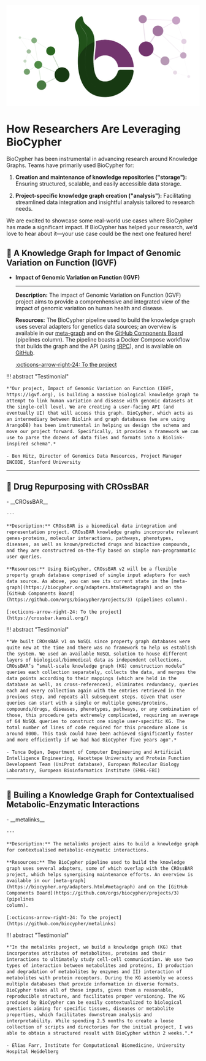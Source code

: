 ![graphical-abstract-biocypher.png](../assets/img/biocypher-open-graph.png)


# How Researchers Are Leveraging BioCypher

BioCypher has been instrumental in advancing research around Knowledge Graphs. Teams have primarily used BioCypher for:

1. **Creation and maintenance of knowledge repositories ("storage"):** Ensuring structured, scalable, and easily accessible data storage.

2. **Project-specific knowledge graph creation ("analysis"):** Facilitating streamlined data integration and insightful analysis tailored to research needs.

We are excited to showcase some real-world use cases where BioCypher has made a significant impact. If BioCypher has helped your research, we’d love to hear about it—your use case could be the next one featured here!


## :dna: A Knowledge Graph for Impact of Genomic Variation on Function (IGVF)
<div class="grid cards" markdown>

-   __Impact of Genomic Variation on Function (IGVF)__

    ---

    **Description:** The impact of Genomic Variation on Function (IGVF) project aims to provide a comprenhensive and integrated view of the impact of genomic variation on human health and disease.

    **Resources:** The BioCypher pipeline used to build the knowledge graph uses several adapters for genetics data sources; an overview is available in our [meta-graph](https://biocypher.org/adapters.html#metagraph) and on the [GitHub Components Board](https://github.com/orgs/biocypher/projects/3) (pipelines column). The pipeline boasts a Docker Compose workflow that builds the graph and the API (using [tRPC](https://trpc.io/)), and is available on [GitHub](https://github.com/IGVF-DACC/igvf-catalog).

    [:octicons-arrow-right-24: To the project](https://www.igvf.org/)

</div>

!!! abstract "Testimonial"

    *"Our project, Impact of Genomic Variation on Function (IGVF, https://igvf.org), is building a massive biological knowledge graph to attempt to link human variation and disease with genomic datasets at the single-cell level. We are creating a user-facing API (and eventually UI) that will access this graph. BioCypher, which acts as an intermediary between Biolink and graph databases (we are using ArangoDB) has been instrumental in helping us design the schema and move our project forward. Specifically, it provides a framework we can use to parse the dozens of data files and formats into a Biolink-inspired schema".*

    - Ben Hitz, Director of Genomics Data Resources, Project Manager ENCODE, Stanford University

---

## :dna: Drug Repurposing with CROssBAR
<div class="grid cards" markdown>
-   __CROssBAR__

    ---

    **Description:** CROssBAR is a biomedical data integration and representation project. CROssBAR knowledge graphs incorporate relevant genes-proteins, molecular interactions, pathways, phenotypes, diseases, as well as known/predicted drugs and bioactive compounds, and they are constructred on-the-fly based on simple non-programmatic user queries.

    **Resources:** Using BioCypher, CROssBAR v2 will be a flexible property graph database comprised of single input adapters for each data source. As above, you can see its current state in the [meta-graph](https://biocypher.org/adapters.html#metagraph) and on the [GitHub Components Board](https://github.com/orgs/biocypher/projects/3) (pipelines column).

    [:octicons-arrow-right-24: To the project](https://crossbar.kansil.org/)

</div>

!!! abstract "Testimonial"

    *"We built CROssBAR v1 on NoSQL since property graph databases were quite new at the time and there was no framework to help us establish the system. We used an available NoSQL solution to house different layers of biological/biomedical data as independent collections. CROssBAR’s “small-scale knowledge graph (KG) construction module” queries each collection separately, collects the data, and merges the data points according to their mappings (which are held in the database as well, as cross-references), eliminates redundancy, queries each and every collection again with the entries retrieved in the previous step, and repeats all subsequent steps. Given that user queries can start with a single or multiple genes/proteins, compounds/drugs, diseases, phenotypes, pathways, or any combination of those, this procedure gets extremely complicated, requiring an average of 64 NoSQL queries to construct one single user-specific KG. The total number of lines of code required for this procedure alone is around 8000. This task could have been achieved significantly faster and more efficiently if we had had BioCypher five years ago".*

    - Tunca Doğan, Department of Computer Engineering and Artificial Intelligence Engineering, Hacettepe University and Protein Function Development Team (UniProt database), European Molecular Biology Laboratory, European Bioinformatics Institute (EMBL-EBI)



---

## :dna: Builing a Knowledge Graph for Contextualised Metabolic-Enzymatic Interactions
<div class="grid cards" markdown>
-   __metalinks__

    ---

    **Description:** The metalinks project aims to build a knowledge graph for contextualised metabolic-enzymatic interactions.

    **Resources:** The BioCypher pipeline used to build the knowledge graph uses several adapters, some of which overlap with the CROssBAR project, which helps synergising maintenance efforts. An overview is available in our [meta-graph](https://biocypher.org/adapters.html#metagraph) and on the [GitHub Components Board](https://github.com/orgs/biocypher/projects/3) (pipelines
    column).

    [:octicons-arrow-right-24: To the project](https://github.com/biocypher/metalinks)

</div>

!!! abstract "Testimonial"

    *"In the metalinks project, we build a knowledge graph (KG) that incorporates attributes of metabolites, proteins and their interactions to ultimately study cell-cell communication. We use two types of interaction between metabolites and proteins, I) production and degradation of metabolites by enzymes and II) interaction of metabolites with protein receptors. During the KG assembly we access multiple databases that provide information in diverse formats. BioCypher takes all of these inputs, gives them a reasonable, reproducible structure, and facilitates proper versioning. The KG produced by BioCypher can be easily contextualized to biological questions aiming for specific tissues, diseases or metabolite properties, which facilitates downstream analysis and interpretability. While spending 2.5 months to create a loose collection of scripts and directories for the initial project, I was able to obtain a structured result with BioCypher within 2 weeks.".*

    - Elias Farr, Institute for Computational Biomedicine, University Hospital Heidelberg
